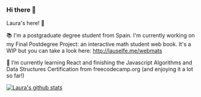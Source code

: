 ### Hi there 👋
Laura's here! :cherry_blossom:

📚 I'm a postgraduate degree student from Spain. I'm currently working on my Final Postdegree Project: an interactive math student web book. It's a WIP but you can take a look here: http://lauselfe.me/webmats

🌱 I’m currently learning React and finishing the Javascript Algorithms and Data Structures Certification from freecodecamp.org (and enjoying it a lot so far!)

[![Laura's github stats](https://github-readme-stats.vercel.app/api?username=lauselfe)](https://github.com/lauselfe/github-readme-stats&count_private=true)

<!--
**lauselfe/lauselfe** is a ✨ _special_ ✨ repository because its `README.md` (this file) appears on your GitHub profile.

Here are some ideas to get you started:

- 🔭 I’m currently working on my Final Postdegree Project!
- 🌱 I’m currently learning ...
- 👯 I’m looking to collaborate on ...
- 🤔 I’m looking for help with ...
- 💬 Ask me about ...
- 📫 How to reach me: ...
- 😄 Pronouns: ...
- ⚡ Fun fact: ...
- 🔭 I’m currently working on my Final Postdegree Project!
-->
